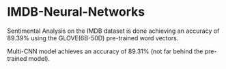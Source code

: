 # IMDB-Neural-Networks
Sentimental Analysis on the IMDB dataset is done achieving an accuracy of 89.39% using the GLOVE(6B-50D) pre-trained 
word vectors. 

Multi-CNN model achieves an accuracy of 89.31% (not far behind the pre-trained model).
